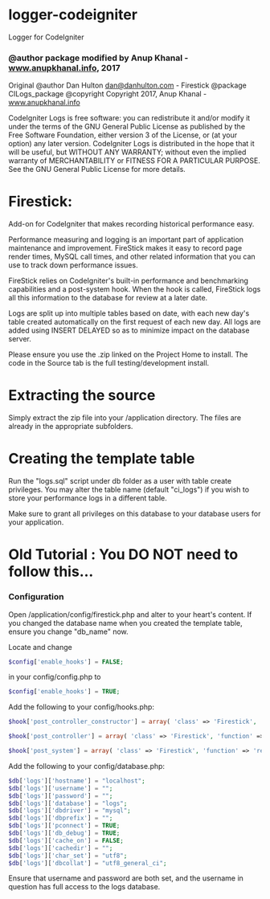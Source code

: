 # logger-codeigniter
Logger for CodeIgniter

### @author package modified by Anup Khanal - www.anupkhanal.info, 2017
Original @author Dan Hulton <dan@danhulton.com> - Firestick
@package CILogs_package
@copyright Copyright 2017, Anup Khanal - www.anupkhanal.info

CodeIgniter Logs is free software: you can redistribute it and/or modify it under the terms of the GNU General Public License as published by the Free Software Foundation, either version 3 of the License, or (at your option) any later version. CodeIgniter Logs is distributed in the hope that it will be useful, but WITHOUT ANY WARRANTY; without even the implied warranty of MERCHANTABILITY or FITNESS FOR A PARTICULAR PURPOSE.  See the GNU General Public License for more details.

# Firestick:

Add-on for CodeIgniter that makes recording historical performance easy.

Performance measuring and logging is an important part of application maintenance and improvement. FireStick makes it easy to record page render times, MySQL call times, and other related information that you can use to track down performance issues.

FireStick relies on CodeIgniter's built-in performance and benchmarking capabilities and a post-system hook. When the hook is called, FireStick logs all this information to the database for review at a later date.

Logs are split up into multiple tables based on date, with each new day's table created automatically on the first request of each new day. All logs are added using INSERT DELAYED so as to minimize impact on the database server.

Please ensure you use the .zip linked on the Project Home to install. The code in the Source tab is the full testing/development install.

# Extracting the source

Simply extract the zip file into your /application directory. The files are already in the appropriate subfolders.

# Creating the template table

Run the "logs.sql" script under db folder as a user with table create privileges. You may alter the table name (default "ci_logs") if you wish to store your performance logs in a different table.

Make sure to grant all privileges on this database to your database users for your application.

# Old Tutorial : You DO NOT need to follow this...

### Configuration

Open /application/config/firestick.php and alter to your heart's content. If you changed the database name when you created the template table, ensure you change "db_name" now.

Locate and change 
```php
$config['enable_hooks'] = FALSE; 
```
in your config/config.php to 
```php
$config['enable_hooks'] = TRUE;
```

Add the following to your config/hooks.php: 
```php
$hook['post_controller_constructor'] = array( 'class' => 'Firestick', 'function' => 'pre_application', 'filename' => 'Firestick.php', 'filepath' => 'libraries' );

$hook['post_controller'] = array( 'class' => 'Firestick', 'function' => 'post_application', 'filename' => 'Firestick.php', 'filepath' => 'libraries' );

$hook['post_system'] = array( 'class' => 'Firestick', 'function' => 'resolve_profiling', 'filename' => 'Firestick.php', 'filepath' => 'libraries' ); 
```

Add the following to your config/database.php: 

```php
$db['logs']['hostname'] = "localhost"; 
$db['logs']['username'] = ""; 
$db['logs']['password'] = ""; 
$db['logs']['database'] = "logs"; 
$db['logs']['dbdriver'] = "mysql"; 
$db['logs']['dbprefix'] = ""; 
$db['logs']['pconnect'] = TRUE; 
$db['logs']['db_debug'] = TRUE; 
$db['logs']['cache_on'] = FALSE; 
$db['logs']['cachedir'] = ""; 
$db['logs']['char_set'] = "utf8"; 
$db['logs']['dbcollat'] = "utf8_general_ci"; 
```

Ensure that username and password are both set, and the username in question has full access to the logs database.
